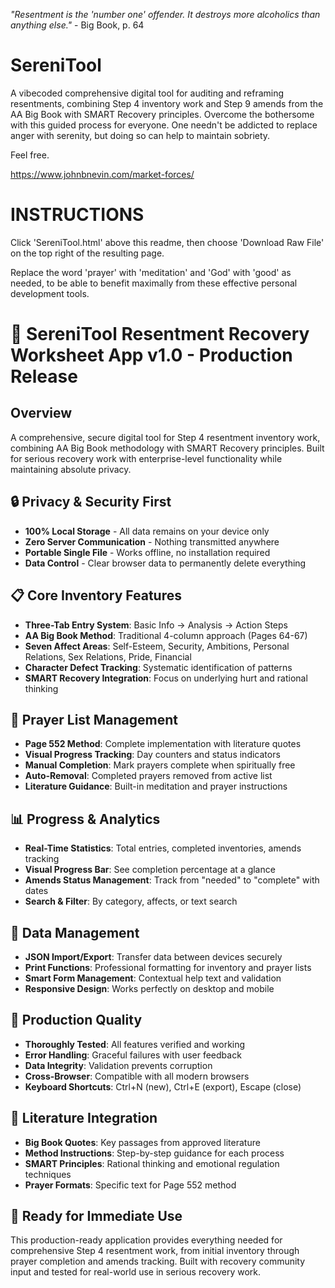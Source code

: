 *"Resentment is the 'number one' offender. It destroys more alcoholics than anything else."* - Big Book, p. 64

# SereniTool

A vibecoded comprehensive digital tool for auditing and reframing resentments, combining Step 4 inventory work and Step 9 amends from the AA Big Book with SMART Recovery principles.  Overcome the bothersome with this guided process for everyone. One needn't be addicted to replace anger with serenity, but doing so can help to maintain sobriety.

Feel free.  

https://www.johnbnevin.com/market-forces/

# INSTRUCTIONS
Click 'SereniTool.html' above this readme, then choose 'Download Raw File' on the top right of the resulting page.

Replace the word 'prayer' with 'meditation' and 'God' with 'good' as needed, to be able to benefit maximally from these effective personal development tools.

# 🌟 SereniTool Resentment Recovery Worksheet App v1.0 - Production Release

## Overview
A comprehensive, secure digital tool for Step 4 resentment inventory work, combining AA Big Book methodology with SMART Recovery principles. Built for serious recovery work with enterprise-level functionality while maintaining absolute privacy.

## 🔒 **Privacy & Security First**
- **100% Local Storage** - All data remains on your device only
- **Zero Server Communication** - Nothing transmitted anywhere
- **Portable Single File** - Works offline, no installation required
- **Data Control** - Clear browser data to permanently delete everything

## 📋 **Core Inventory Features**
- **Three-Tab Entry System**: Basic Info → Analysis → Action Steps
- **AA Big Book Method**: Traditional 4-column approach (Pages 64-67)
- **Seven Affect Areas**: Self-Esteem, Security, Ambitions, Personal Relations, Sex Relations, Pride, Financial
- **Character Defect Tracking**: Systematic identification of patterns
- **SMART Recovery Integration**: Focus on underlying hurt and rational thinking

## 🙏 **Prayer List Management**
- **Page 552 Method**: Complete implementation with literature quotes
- **Visual Progress Tracking**: Day counters and status indicators
- **Manual Completion**: Mark prayers complete when spiritually free
- **Auto-Removal**: Completed prayers removed from active list
- **Literature Guidance**: Built-in meditation and prayer instructions

## 📊 **Progress & Analytics**
- **Real-Time Statistics**: Total entries, completed inventories, amends tracking
- **Visual Progress Bar**: See completion percentage at a glance
- **Amends Status Management**: Track from "needed" to "complete" with dates
- **Search & Filter**: By category, affects, or text search

## 💾 **Data Management**
- **JSON Import/Export**: Transfer data between devices securely
- **Print Functions**: Professional formatting for inventory and prayer lists
- **Smart Form Management**: Contextual help text and validation
- **Responsive Design**: Works perfectly on desktop and mobile

## 🎯 **Production Quality**
- **Thoroughly Tested**: All features verified and working
- **Error Handling**: Graceful failures with user feedback
- **Data Integrity**: Validation prevents corruption
- **Cross-Browser**: Compatible with all modern browsers
- **Keyboard Shortcuts**: Ctrl+N (new), Ctrl+E (export), Escape (close)

## 📖 **Literature Integration**
- **Big Book Quotes**: Key passages from approved literature
- **Method Instructions**: Step-by-step guidance for each process
- **SMART Principles**: Rational thinking and emotional regulation techniques
- **Prayer Formats**: Specific text for Page 552 method

## 🚀 **Ready for Immediate Use**
This production-ready application provides everything needed for comprehensive Step 4 resentment work, from initial inventory through prayer completion and amends tracking. Built with recovery community input and tested for real-world use in serious recovery work.
